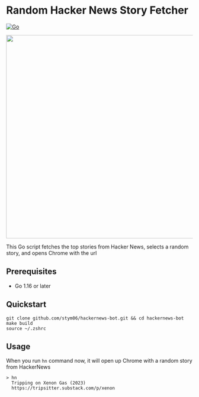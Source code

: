 # Random Hacker News Story Fetcher
[![Go](https://github.com/stym06/hackernews-bot/actions/workflows/go.yml/badge.svg)](https://github.com/stym06/hackernews-bot/actions/workflows/go.yml)

<img src="https://images.pexels.com/photos/97050/pexels-photo-97050.jpeg" width="550" height="550">

This Go script fetches the top stories from Hacker News, selects a random story, and opens Chrome with the url

## Prerequisites

- Go 1.16 or later

## Quickstart
```
git clone github.com/stym06/hackernews-bot.git && cd hackernews-bot
make build
source ~/.zshrc
```

## Usage
When you run `hn` command now, it will open up Chrome with a random story from HackerNews

```
> hn
  Tripping on Xenon Gas (2023)
  https://tripsitter.substack.com/p/xenon
```


